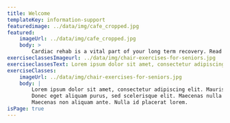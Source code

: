 ```yaml
---
title: Welcome
templateKey: information-support
featuredimage: ../data/img/cafe_cropped.jpg
featured:
    imageUrl: ../data/img/cafe_cropped.jpg
    body: >
        Cardiac rehab is a vital part of your long term recovery. Read on to find out what support we can offer you.
exerciseclassesImageurl: ../data/img/chair-exercises-for-seniors.jpg
exerciseclassesText: Lorem ipsum dolor sit amet, consectetur adipiscing elit. Mauris tristique vulputate orci, a pretium dolor varius non.
exerciseClasses:
    imageUrl: ../data/img/chair-exercises-for-seniors.jpg
    body: |
        Lorem ipsum dolor sit amet, consectetur adipiscing elit. Mauris tristique vulputate orci, a pretium dolor varius non.
        Donec eget aliquam purus, sed scelerisque elit. Maecenas nulla neque, consectetur hendrerit blandit a, rutrum vitae diam. 
        Maecenas non aliquam ante. Nulla id placerat lorem.
isPage: true
---
```

